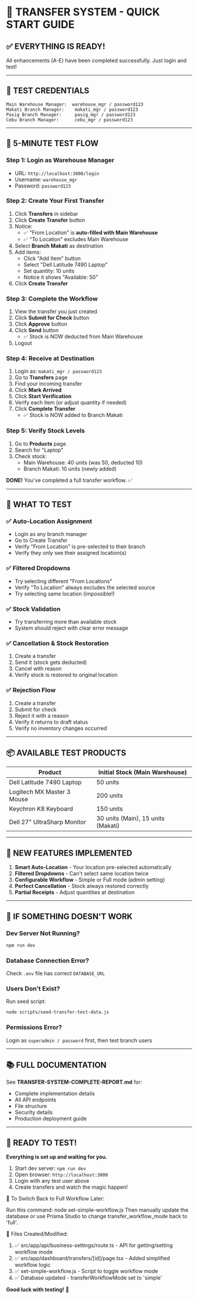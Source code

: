 # 🚀 TRANSFER SYSTEM - QUICK START GUIDE

## ✅ EVERYTHING IS READY!

All enhancements (A-E) have been completed successfully. Just login and test!

---

## 🔑 TEST CREDENTIALS

```
Main Warehouse Manager:  warehouse_mgr / password123
Makati Branch Manager:    makati_mgr / password123
Pasig Branch Manager:     pasig_mgr / password123
Cebu Branch Manager:      cebu_mgr / password123
```

---

## 🎯 5-MINUTE TEST FLOW

### Step 1: Login as Warehouse Manager

- URL: `http://localhost:3000/login`
- Username: `warehouse_mgr`
- Password: `password123`

### Step 2: Create Your First Transfer

1. Click **Transfers** in sidebar
2. Click **Create Transfer** button
3. Notice:
   - ✅ "From Location" is **auto-filled with Main Warehouse**
   - ✅ "To Location" excludes Main Warehouse
4. Select **Branch Makati** as destination
5. Add items:
   - Click "Add Item" button
   - Select "Dell Latitude 7490 Laptop"
   - Set quantity: 10 units
   - Notice it shows "Available: 50"
6. Click **Create Transfer**

### Step 3: Complete the Workflow

1. View the transfer you just created
2. Click **Submit for Check** button
3. Click **Approve** button
4. Click **Send** button
   - ✅ Stock is NOW deducted from Main Warehouse
5. Logout

### Step 4: Receive at Destination

1. Login as: `makati_mgr / password123`
2. Go to **Transfers** page
3. Find your incoming transfer
4. Click **Mark Arrived**
5. Click **Start Verification**
6. Verify each item (or adjust quantity if needed)
7. Click **Complete Transfer**
   - ✅ Stock is NOW added to Branch Makati

### Step 5: Verify Stock Levels

1. Go to **Products** page
2. Search for "Laptop"
3. Check stock:
   - Main Warehouse: 40 units (was 50, deducted 10)
   - Branch Makati: 10 units (newly added)

**DONE!** You've completed a full transfer workflow. ✅

---

## 🧪 WHAT TO TEST

### ✅ Auto-Location Assignment

- Login as any branch manager
- Go to Create Transfer
- Verify "From Location" is pre-selected to their branch
- Verify they only see their assigned location(s)

### ✅ Filtered Dropdowns

- Try selecting different "From Locations"
- Verify "To Location" always excludes the selected source
- Try selecting same location (impossible!)

### ✅ Stock Validation

- Try transferring more than available stock
- System should reject with clear error message

### ✅ Cancellation & Stock Restoration

1. Create a transfer
2. Send it (stock gets deducted)
3. Cancel with reason
4. Verify stock is restored to original location

### ✅ Rejection Flow

1. Create a transfer
2. Submit for check
3. Reject it with a reason
4. Verify it returns to draft status
5. Verify no inventory changes occurred

---

## 📦 AVAILABLE TEST PRODUCTS

| Product                     | Initial Stock (Main Warehouse)     |
| --------------------------- | ---------------------------------- |
| Dell Latitude 7490 Laptop   | 50 units                           |
| Logitech MX Master 3 Mouse  | 200 units                          |
| Keychron K8 Keyboard        | 150 units                          |
| Dell 27" UltraSharp Monitor | 30 units (Main), 15 units (Makati) |

---

## 🎨 NEW FEATURES IMPLEMENTED

1. **Smart Auto-Location** - Your location pre-selected automatically
2. **Filtered Dropdowns** - Can't select same location twice
3. **Configurable Workflow** - Simple or Full mode (admin setting)
4. **Perfect Cancellation** - Stock always restored correctly
5. **Partial Receipts** - Adjust quantities at destination

---

## 🐛 IF SOMETHING DOESN'T WORK

### Dev Server Not Running?

```bash
npm run dev
```

### Database Connection Error?

Check `.env` file has correct `DATABASE_URL`

### Users Don't Exist?

Run seed script:

```bash
node scripts/seed-transfer-test-data.js
```

### Permissions Error?

Login as `superadmin / password` first, then test branch users

---

## 📚 FULL DOCUMENTATION

See **TRANSFER-SYSTEM-COMPLETE-REPORT.md** for:

- Complete implementation details
- All API endpoints
- File structure
- Security details
- Production deployment guide

---

## 🎉 READY TO TEST!

**Everything is set up and waiting for you.**

1. Start dev server: `npm run dev`
2. Open browser: `http://localhost:3000`
3. Login with any test user above
4. Create transfers and watch the magic happen!

🔄 To Switch Back to Full Workflow Later:

Run this command:
node set-simple-workflow.js
Then manually update the database or use Prisma Studio to change transfer_workflow_mode back to 'full'.

📁 Files Created/Modified:

1. ✅ src/app/api/business-settings/route.ts - API for getting/setting workflow mode
2. ✅ src/app/dashboard/transfers/[id]/page.tsx - Added simplified workflow logic
3. ✅ set-simple-workflow.js - Script to toggle workflow mode
4. ✅ Database updated - transferWorkflowMode set to 'simple'

**Good luck with testing!** 🚀
